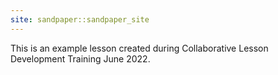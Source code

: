 ```yaml
---
site: sandpaper::sandpaper_site
---
```


This is an example lesson created during Collaborative Lesson Development Training June 2022.

